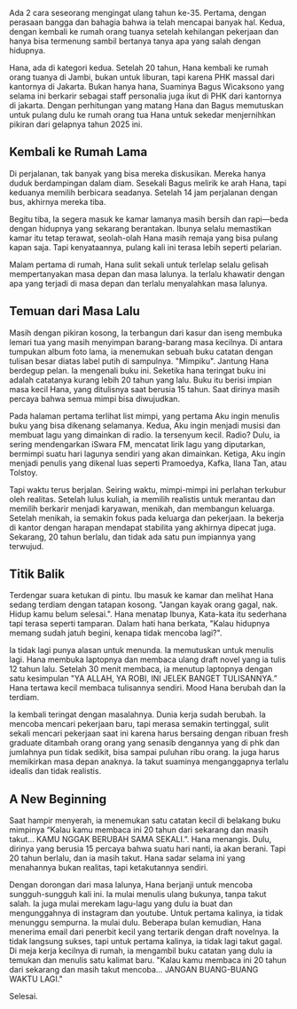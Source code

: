 

Ada 2 cara seseorang mengingat ulang tahun ke-35. Pertama, dengan perasaan bangga dan bahagia bahwa ia telah mencapai banyak hal. Kedua, dengan kembali ke rumah orang tuanya setelah kehilangan pekerjaan dan hanya bisa termenung sambil bertanya tanya apa yang salah dengan hidupnya. 

Hana, ada di kategori kedua. Setelah 20 tahun, Hana kembali ke rumah orang tuanya di Jambi, bukan untuk liburan, tapi karena PHK massal dari kantornya di Jakarta. Bukan hanya hana, Suaminya Bagus Wicaksono yang selama ini berkarir sebagai staff personalia juga ikut di PHK dari kantornya di jakarta. Dengan perhitungan yang matang Hana dan Bagus memutuskan untuk pulang dulu ke rumah orang tua Hana untuk sekedar menjernihkan pikiran dari gelapnya tahun 2025 ini. 

## Kembali ke Rumah Lama

Di perjalanan, tak banyak yang bisa mereka diskusikan. Mereka hanya duduk berdampingan dalam diam. Sesekali Bagus melirik ke arah Hana, tapi keduanya memilih berbicara seadanya. Setelah 14 jam perjalanan dengan bus, akhirnya mereka tiba.

Begitu tiba, Ia segera masuk ke kamar lamanya masih bersih dan rapi—beda dengan hidupnya yang sekarang berantakan. Ibunya selalu memastikan kamar itu tetap terawat, seolah-olah Hana masih remaja yang bisa pulang kapan saja. Tapi kenyataannya, pulang kali ini terasa lebih seperti pelarian. 

Malam pertama di rumah, Hana sulit sekali untuk terlelap selalu gelisah mempertanyakan masa depan dan masa lalunya. Ia terlalu khawatir dengan apa yang terjadi di masa depan dan terlalu menyalahkan masa lalunya.

## Temuan dari Masa Lalu

Masih dengan pikiran kosong, Ia terbangun dari kasur dan iseng membuka lemari tua yang masih menyimpan barang-barang masa kecilnya. Di antara tumpukan album foto lama, ia menemukan sebuah buku catatan dengan tulisan besar diatas label putih di sampulnya. "Mimpiku". Jantung Hana berdegup pelan. Ia mengenali buku ini. Seketika hana teringat buku ini adalah catatanya kurang lebih 20 tahun yang lalu. Buku itu berisi impian masa kecil Hana, yang ditulisnya saat berusia 15 tahun. Saat dirinya masih percaya bahwa semua mimpi bisa diwujudkan.

Pada halaman pertama terlihat list mimpi, yang pertama Aku ingin menulis buku yang bisa dikenang selamanya. Kedua, Aku ingin menjadi musisi dan membuat lagu yang dimainkan di radio. Ia tersenyum kecil. Radio? Dulu, ia sering mendengarkan iSwara FM, mencatat lirik lagu yang diputarkan, bermimpi suatu hari lagunya sendiri yang akan dimainkan.
Ketiga, Aku ingin menjadi penulis yang dikenal luas seperti Pramoedya, Kafka, Ilana Tan, atau Tolstoy.

Tapi waktu terus berjalan. Seiring waktu, mimpi-mimpi ini perlahan terkubur oleh realitas. Setelah lulus kuliah, ia memilih realistis untuk merantau dan memilih berkarir menjadi karyawan, menikah, dan membangun keluarga. Setelah menikah, ia semakin fokus pada keluarga dan pekerjaan. Ia bekerja di kantor dengan harapan mendapat stabilita yang akhirnya dipecat juga. Sekarang, 20 tahun berlalu, dan tidak ada satu pun impiannya yang terwujud.

## Titik Balik

Terdengar suara ketukan di pintu. Ibu masuk ke kamar dan melihat Hana sedang terdiam dengan tatapan kosong.
"Jangan kayak orang gagal, nak. Hidup kamu belum selesai.". Hana menatap Ibunya, Kata-kata itu sederhana tapi terasa seperti tamparan. Dalam hati hana berkata, "Kalau hidupnya memang sudah jatuh begini, kenapa tidak mencoba lagi?". 

Ia tidak lagi punya alasan untuk menunda. Ia memutuskan untuk menulis lagi. Hana membuka laptopnya dan membaca ulang draft novel yang ia tulis 12 tahun lalu. Setelah 30 menit membaca, ia menutup laptopnya dengan satu kesimpulan "YA ALLAH, YA ROBI, INI JELEK BANGET TULISANNYA.” Hana tertawa kecil membaca tulisannya sendiri. Mood Hana berubah dan Ia terdiam. 

Ia kembali teringat dengan masalahnya. Dunia kerja sudah berubah. Ia mencoba mencari pekerjaan baru, tapi merasa semakin tertinggal, sulit sekali mencari pekerjaan saat ini karena harus bersaing dengan ribuan fresh graduate ditambah orang orang yang senasib dengannya yang di phk dan jumlahnya pun tidak sedikit, bisa sampai puluhan ribu orang. Ia juga harus memikirkan masa depan anaknya. Ia takut suaminya menganggapnya terlalu idealis dan tidak realistis.

## A New Beginning

Saat hampir menyerah, ia menemukan satu catatan kecil di belakang buku mimpinya “Kalau kamu membaca ini 20 tahun dari sekarang dan masih takut… KAMU NGGAK BERUBAH SAMA SEKALI.”. Hana menangis. Dulu, dirinya yang berusia 15 percaya bahwa suatu hari nanti, ia akan berani. Tapi 20 tahun berlalu, dan ia masih takut. Hana sadar selama ini yang menahannya bukan realitas, tapi ketakutannya sendiri.

Dengan dorongan dari masa lalunya, Hana berjanji untuk mencoba sungguh-sungguh kali ini. Ia mulai menulis ulang bukunya, tanpa takut salah. Ia juga mulai merekam lagu-lagu yang dulu ia buat dan mengunggahnya di instagram dan youtube. Untuk pertama kalinya, ia tidak menunggu sempurna. Ia mulai dulu. Beberapa bulan kemudian, Hana menerima email dari penerbit kecil yang tertarik dengan draft novelnya. Ia tidak langsung sukses, tapi untuk pertama kalinya, ia tidak lagi takut gagal. Di meja kerja kecilnya di rumah, ia mengambil buku catatan yang dulu ia temukan dan menulis satu kalimat baru. "Kalau kamu membaca ini 20 tahun dari sekarang dan masih takut mencoba… JANGAN BUANG-BUANG WAKTU LAGI."

Selesai.
